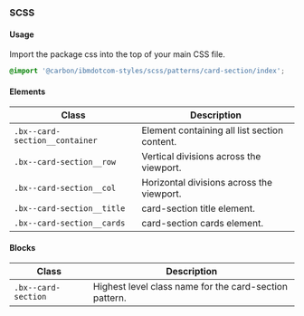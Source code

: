 ### SCSS

#### Usage

Import the package css into the top of your main CSS file.

```css
@import '@carbon/ibmdotcom-styles/scss/patterns/card-section/index';
```

#### Elements

| Class                          | Description                                  |
| ------------------------------ | -------------------------------------------- |
| `.bx--card-section__container` | Element containing all list section content. |
| `.bx--card-section__row`       | Vertical divisions across the viewport.      |
| `.bx--card-section__col`       | Horizontal divisions across the viewport.    |
| `.bx--card-section__title`     | card-section title element.                  |
| `.bx--card-section__cards`     | card-section cards element.                  |

#### Blocks

| Class               | Description                                            |
| ------------------- | ------------------------------------------------------ |
| `.bx--card-section` | Highest level class name for the card-section pattern. |
